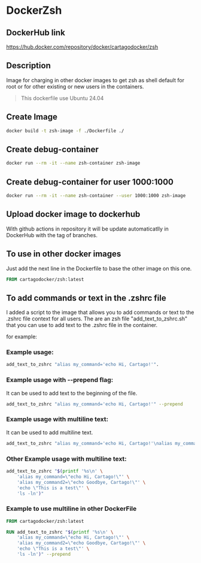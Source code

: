 # DockerZsh

## DockerHub link

https://hub.docker.com/repository/docker/cartagodocker/zsh

## Description

Image for charging in other docker images to get zsh as shell default for root or for other existing or new users in the containers.

> This dockerfile use Ubuntu 24.04

## Create Image

````bash
docker build -t zsh-image -f ./Dockerfile ./
````

## Create debug-container

````bash
docker run --rm -it --name zsh-container zsh-image
````

## Create debug-container for user 1000:1000

````bash
docker run --rm -it --name zsh-container --user 1000:1000 zsh-image
````

## Upload docker image to dockerhub

With github actions in repository it will be update automaticatlly in DockerHub with the tag of branches.

## To use in other docker images

Just add the next line in the Dockerfile to base the other image on this one.

````Dockerfile 
FROM cartagodocker/zsh:latest
````

## To add commands or text in the .zshrc file

I added a script to the image that allows you to add commands or text to the .zshrc file context for all users.
The are an zsh file "add_text_to_zshrc.sh" that you can use to add text to the .zshrc file in the container.

for example:

### Example usage:

````bash
add_text_to_zshrc "alias my_command='echo Hi, Cartago!'".
````

### Example usage with --prepend flag:

It can be used to add text to the beginning of the file.

````bash
add_text_to_zshrc "alias my_command='echo Hi, Cartago!'" --prepend
````

### Example usage with multiline text:

It can be used to add multiline text.

````bash
add_text_to_zshrc "alias my_command='echo Hi, Cartago!'\nalias my_command2='echo Hi, Cartago!'" --prepend
````

### Other Example usage with multiline text:

````bash
add_text_to_zshrc "$(printf '%s\n' \
    'alias my_command=\"echo Hi, Cartago!\"' \
    'alias my_command2=\"echo Goodbye, Cartago!\"' \
    'echo \"This is a test\"' \
    'ls -ln')"
`````

### Example to use multiline in other DockerFile

````Dockerfile
FROM cartagodocker/zsh:latest

RUN add_text_to_zshrc "$(printf '%s\n' \
    'alias my_command=\"echo Hi, Cartago!\"' \
    'alias my_command2=\"echo Goodbye, Cartago!\"' \
    'echo \"This is a test\"' \
    'ls -ln')" --prepend
````
